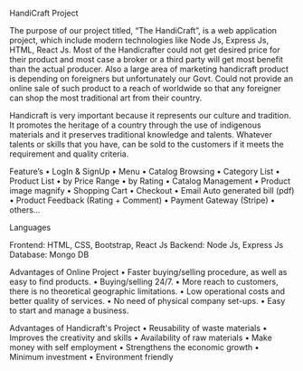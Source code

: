 HandiCraft Project

The purpose of our project titled, “The HandiCraft”, is a web application project, which include modern technologies like Node Js, Express Js, HTML, React Js. Most of the Handicrafter could not get desired price for their product and most case a broker or a third party will get most benefit than the actual producer. Also a large area of marketing handicraft product is depending on foreigners but unfortunately our Govt. Could not provide an online sale of such product to a reach of worldwide so that any foreigner can shop the most traditional art from their country. 

Handicraft is very important because it represents our culture and tradition. It promotes the heritage of a country through the use of indigenous materials and it preserves traditional knowledge and talents. Whatever talents or skills that you have, can be sold to the customers if it meets the requirement and quality criteria. 

Feature’s
• LogIn & SignUp
• Menu 
• Catalog Browsing 
	 • Category List 
	 • Product List 
	 • by Price Range
	 • by Rating
• Catalog Management
• Product image magnify
• Shopping Cart 
• Checkout 
• Email Auto generated bill (pdf)
• Product Feedback (Rating + Comment)
• Payment Gateway (Stripe)
• others...

Languages

Frontend: HTML, CSS, Bootstrap, React Js
Backend: Node Js, Express Js
Database: Mongo DB

Advantages of Online Project
• Faster buying/selling procedure, as well as easy to find products. 
• Buying/selling 24/7. 
• More reach to customers, there is no theoretical geographic limitations. 
• Low operational costs and better quality of services. 
• No need of physical company set-ups. 
• Easy to start and manage a business.

Advantages of Handicraft's Project
• Reusability of waste materials
• Improves the creativity and skills
• Availability of raw materials
• Make money with self employment
• Strengthens the economic growth
• Minimum investment
• Environment friendly
